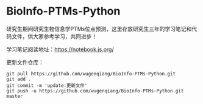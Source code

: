 # BioInfo-PTMs-Python
研究生期间研究生物信息学PTMs位点预测，这里存放研究生三年的学习笔记和代码文件，供大家参考学习，共同进步！

学习笔记阅读地址：https://notebook.js.org/

更新文件仓库：

```
git pull https://github.com/wugenqiang/BioInfo-PTMs-Python.git
git add .
git commit -m 'update:更新文件'
git push -u https://github.com/wugenqiang/BioInfo-PTMs-Python.git master

```


